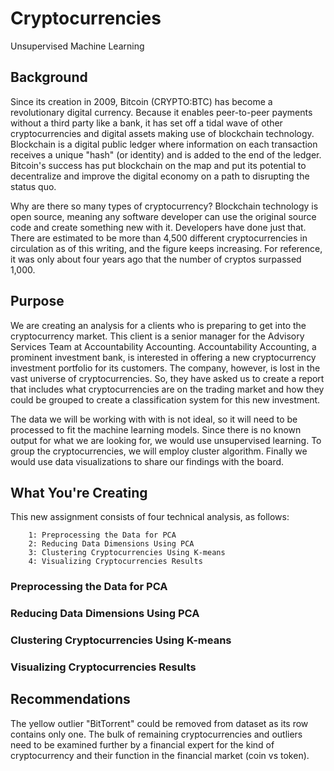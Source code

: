 # Cryptocurrencies
Unsupervised Machine Learning

## Background

Since its creation in 2009, Bitcoin (CRYPTO:BTC) has become a revolutionary digital currency. Because it enables peer-to-peer payments without a third party like a bank, it has set off a tidal wave of other cryptocurrencies and digital assets making use of blockchain technology. Blockchain is a digital public ledger where information on each transaction receives a unique "hash" (or identity) and is added to the end of the ledger. Bitcoin's success has put blockchain on the map and put its potential to decentralize and improve the digital economy on a path to disrupting the status quo.

Why are there so many types of cryptocurrency?
Blockchain technology is open source, meaning any software developer can use the original source code and create something new with it. Developers have done just that. There are estimated to be more than 4,500 different cryptocurrencies in circulation as of this writing, and the figure keeps increasing. For reference, it was only about four years ago that the number of cryptos surpassed 1,000.  

## Purpose

We are creating an analysis for a clients who is preparing to get into the cryptocurrency market. This client is a senior manager for the Advisory Services Team at Accountability Accounting. Accountability Accounting, a prominent investment bank, is interested in offering a new cryptocurrency investment portfolio for its customers. The company, however, is lost in the vast universe of cryptocurrencies. So, they have asked us to create a report that includes what cryptocurrencies are on the trading market and how they could be grouped to create a classification system for this new investment.

The data we will be working with with is not ideal, so it will need to be processed to fit the machine learning models. Since there is no known output for what we are looking for, we would use unsupervised learning. To group the cryptocurrencies, we will employ cluster algorithm. Finally we would use data visualizations to share our findings with the board.

## What You're Creating
This new assignment consists of four technical analysis, as follows:

        1: Preprocessing the Data for PCA
        2: Reducing Data Dimensions Using PCA
        3: Clustering Cryptocurrencies Using K-means
        4: Visualizing Cryptocurrencies Results


### Preprocessing the Data for PCA



### Reducing Data Dimensions Using PCA



### Clustering Cryptocurrencies Using K-means


### Visualizing Cryptocurrencies Results




## Recommendations
The yellow outlier "BitTorrent" could be removed from dataset as its row contains only one. 
The bulk of remaining cryptocurrencies and outliers need to be examined further by a financial expert for the kind of cryptocurrency and their function in the financial market (coin vs token). 




